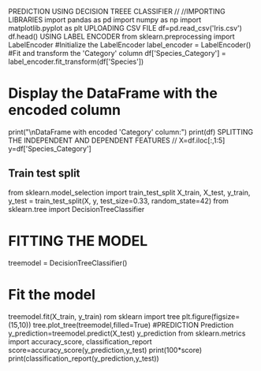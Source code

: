 PREDICTION USING DECISION TREEE CLASSIFIER //
//IMPORTING LIBRARIES 
import pandas as pd
import numpy as np
import matplotlib.pyplot as plt 
UPLOADING CSV FILE
df=pd.read_csv('Iris.csv')
df.head() 
USING LABEL ENCODER 
from sklearn.preprocessing import LabelEncoder
#Initialize the LabelEncoder
label_encoder = LabelEncoder()
#Fit and transform the 'Category' column
df['Species_Category'] = label_encoder.fit_transform(df['Species'])
# Display the DataFrame with the encoded column
print("\nDataFrame with encoded 'Category' column:")
print(df)
SPLITTING THE INDEPENDENT AND DEPENDENT FEATURES //
X=df.iloc[:,1:5]
y=df['Species_Category']
## Train test split
from sklearn.model_selection import train_test_split
X_train, X_test, y_train, y_test = train_test_split(X, y, test_size=0.33, random_state=42)
from sklearn.tree import DecisionTreeClassifier 
# FITTING THE MODEL
treemodel = DecisionTreeClassifier()
# Fit the model
treemodel.fit(X_train, y_train)
rom sklearn import tree
plt.figure(figsize=(15,10))
tree.plot_tree(treemodel,filled=True)
#PREDICTION 
Prediction 
y_prediction=treemodel.predict(X_test)
y_prediction 
from sklearn.metrics import accuracy_score, classification_report 
score=accuracy_score(y_prediction,y_test)
print(100*score)
print(classification_report(y_prediction,y_test)) 
